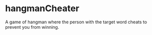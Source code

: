 # hangmanCheater
A game of hangman where the person with the target word cheats to prevent you from winning.
